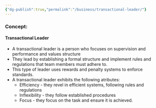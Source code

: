 ```yaml
---
{"dg-publish":true,"permalink":"/business/transactional-leader/"}
---
```


### Concept:
#### Transactional Leader
- A transactional leader is a person who focuses on supervision and performance and values structure
- They lead by establishing a formal structure and implement rules and regulations that team members must adhere to.
- This type  of leader uses rewards and penalty systems to enforce standards.
- A transactional leader exhibits the following atributes:
	- Efficiency - they revel in efficient systems, following rules and regulations
	- Inflexibility - they follow established procedures
	- Focus - they focus on the task and ensure it is achieved.